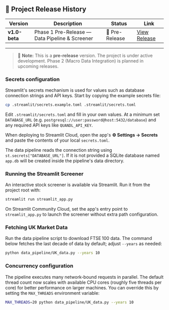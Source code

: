 ## 📢 Project Release History

| Version | Description | Status | Link |
|---|---|---|---|
| **v1.0-beta** | Phase 1 Pre-Release — Data Pipeline & Screener | 🚧 Pre-Release | [View Release](https://github.com/DataByRajesh/EquityAlphaEngine/releases/tag/v1.0-beta) |

---

> 📝 **Note:**
> This is a **pre-release** version. The project is under active development.
> Phase 2 (Macro Data Integration) is planned in upcoming releases.

### Secrets configuration

Streamlit's secrets mechanism is used for values such as database connection
strings and API keys. Start by copying the example secrets file:

```bash
cp .streamlit/secrets.example.toml .streamlit/secrets.toml
```

Edit `.streamlit/secrets.toml` and fill in your own values. At a minimum set
`DATABASE_URL` (e.g. `postgresql://user:password@host:5432/database`) and any
required API keys like `QUANDL_API_KEY`.

When deploying to Streamlit Cloud, open the app's **⚙️ Settings → Secrets** and
paste the contents of your local `secrets.toml`.

The data pipeline reads the connection string using
`st.secrets["DATABASE_URL"]`. If it is not provided a SQLite database named
`app.db` will be created inside the pipeline's data directory.

### Running the Streamlit Screener

An interactive stock screener is available via Streamlit. Run it from the
project root with:

```bash
streamlit run streamlit_app.py
```

On Streamlit Community Cloud, set the app's entry point to `streamlit_app.py`
to launch the screener without extra path configuration.

### Fetching UK Market Data

Run the data pipeline script to download FTSE 100 data. The command below
fetches the last decade of data by default; adjust `--years` as needed:

```bash
python data_pipeline/UK_data.py --years 10
```


### Concurrency configuration

The pipeline executes many network-bound requests in parallel. The default
thread count now scales with available CPU cores (roughly five threads per
core) for better performance on larger machines. You can override this by
setting the `MAX_THREADS` environment variable:

```bash
MAX_THREADS=20 python data_pipeline/UK_data.py --years 10
```


